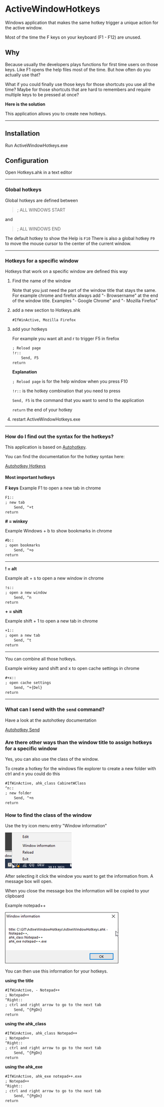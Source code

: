# ActiveWindowHotkeys
Windows application that makes the same hotkey trigger a unique action for the active window.

Most of the time the F keys on your keyboard (F1 - F12) are unused.

## Why

Because usually the developers plays functions for first time users on those keys.
Like F1 opens the help files most of the time.
But how often do you actually use that?

What if you could finally use those keys for those shortcuts you use all the time?
Maybe for those shortcuts that are hard to remembers and require multiple keys to be pressed at once?

**Here is the solution**

This application allows you to create new hotkeys.

---

## Installation
Run ActiveWindowHotkeys.exe

## Configuration
Open Hotkeys.ahk in a text editor

---
### Global hotkeys
Global hotkeys are defined between
> ; ALL WINDOWS START

and

> ; ALL WINDOWS END

The default hotkey to show the Help is `F10` 
There is also a global hotkey `F9` to move the mouse cursor to the center of the current window.

---

### Hotkeys for a specific window 
Hotkeys that work on a specific window are defined this way

1.  Find the name of the window 

    Note that you just need the part of the window title that stays the same.       
    For example chrome and firefox always add "- Browsername" at the end of the window title. Examples "- Google Chrome" and "- Mozilla Firefox"

2. add a new section to Hotkeys.ahk

    ```#IfWinActive, Mozilla Firefox```

3. add your hotkeys
    
    For example you want alt and r to trigger F5 in firefox

    ```
    ; Reload page
    !r::    
        Send, F5
    return
    ```

    **Explanation**

    `; Reload page` is for the help window when you press F10

    `!r::` is the hotkey combination that you need to press

    `Send, F5` is the command that you want to send to the application

    `return` the end of your hotkey




4. restart ActiveWindowHotkeys.exe

---

### How do I find out the syntax for the hotkeys?
This application is based on [Autohotkey](https://www.autohotkey.com).

You can find the documentation for the hotkey syntax here: 

[Autohotkey Hotkeys](https://www.autohotkey.com/docs/Hotkeys.htm)

#### Most important hotkeys

**F keys**
Example
F1 to open a new tab in chrome

```
F1::
; new tab
    Send, ^+t
return
```


**\# = winkey**

Example
Windows + b to show bookmarks in chrome

```
#b::
; open bookmarks
    Send, ^+o
return
```

---

**! = alt**

Example
alt + s to open a new window in chrome

```
!s::
; open a new window
    Send, ^n
return
```

**+ = shift**

Example
shift + 1 to open a new tab in chrome
```
+1::
; open a new tab
    Send, ^t
return
```

---
You can combine all those hotkeys.

Example
winkey aand shift and x to open cache settings in chrome
```
#+x::
; open cache settings
    Send, ^+{Del}
return
```

---
### What can I send with the `send` command?
Have a look at the autohotkey documentation

[Autohotkey Send](https://www.autohotkey.com/docs/commands/Send.htm)

### Are there other ways than the window title to assign hotkeys for a specific window
Yes, you can also use the class of the window.

To create a hotkey for the windows file explorer to create a new folder with ctrl and n you could do this
```
#IfWinActive, ahk_class CabinetWClass
^n::
; new folder
	Send, ^+n
return
```

### How to find the class of the window
Use the try icon menu entry "Window information"

![plot](./media/screenshot_01.png)

After selecting it click the window you want to get the information from.
A message box will open.

When you close the message box the information will be copied to your clipboard

Example notepad++

![plot](./media/screenshot_02.png)

You can then use this information for your hotkeys.

**using the title** 

```
#IfWinActive, - Notepad++
; Notepad++
^Right::
; ctrl and right arrow to go to the next tab
	Send, ^{PgDn}
return
```

**using the ahk_class** 

```
#IfWinActive, ahk_class Notepad++
; Notepad++
^Right::
; ctrl and right arrow to go to the next tab
	Send, ^{PgDn}
return
```

**using the ahk_exe** 

```
#IfWinActive, ahk_exe notepad++.exe
; Notepad++
^Right::
; ctrl and right arrow to go to the next tab
	Send, ^{PgDn}
return
```